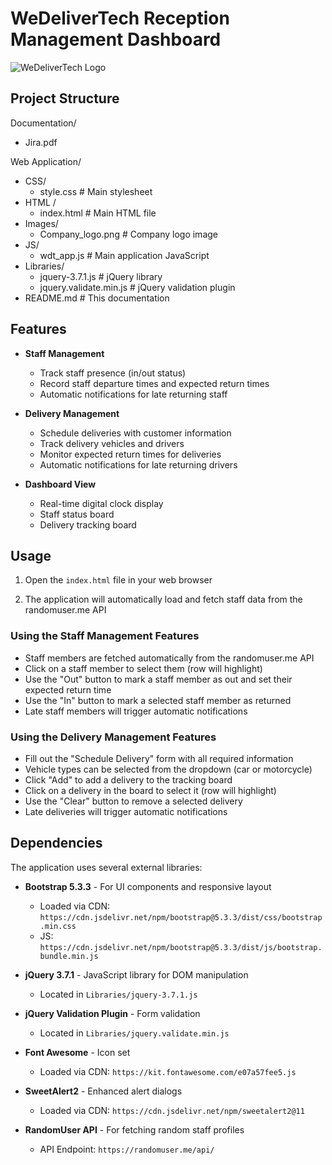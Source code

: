 # WeDeliverTech Reception Management Dashboard

![WeDeliverTech Logo](./Images/Company_logo.png)

## Project Structure

Documentation/
- Jira.pdf

Web Application/
- CSS/
  - style.css          # Main stylesheet
- HTML /
  - index.html         # Main HTML file
- Images/
  - Company_logo.png   # Company logo image
- JS/
  - wdt_app.js         # Main application JavaScript
- Libraries/
  - jquery-3.7.1.js    # jQuery library
  - jquery.validate.min.js # jQuery validation plugin
- README.md            # This documentation

## Features

- **Staff Management**
  - Track staff presence (in/out status)
  - Record staff departure times and expected return times
  - Automatic notifications for late returning staff

- **Delivery Management**
  - Schedule deliveries with customer information
  - Track delivery vehicles and drivers
  - Monitor expected return times for deliveries
  - Automatic notifications for late returning drivers

- **Dashboard View**
  - Real-time digital clock display
  - Staff status board
  - Delivery tracking board

## Usage

1. Open the `index.html` file in your web browser

2. The application will automatically load and fetch staff data from the randomuser.me API

### Using the Staff Management Features

- Staff members are fetched automatically from the randomuser.me API
- Click on a staff member to select them (row will highlight)
- Use the "Out" button to mark a staff member as out and set their expected return time
- Use the "In" button to mark a selected staff member as returned
- Late staff members will trigger automatic notifications

### Using the Delivery Management Features

- Fill out the "Schedule Delivery" form with all required information
- Vehicle types can be selected from the dropdown (car or motorcycle)
- Click "Add" to add a delivery to the tracking board
- Click on a delivery in the board to select it (row will highlight)
- Use the "Clear" button to remove a selected delivery
- Late deliveries will trigger automatic notifications

## Dependencies

The application uses several external libraries:

- **Bootstrap 5.3.3** - For UI components and responsive layout
  - Loaded via CDN: `https://cdn.jsdelivr.net/npm/bootstrap@5.3.3/dist/css/bootstrap.min.css`
  - JS: `https://cdn.jsdelivr.net/npm/bootstrap@5.3.3/dist/js/bootstrap.bundle.min.js`

- **jQuery 3.7.1** - JavaScript library for DOM manipulation
  - Located in `Libraries/jquery-3.7.1.js`

- **jQuery Validation Plugin** - Form validation
  - Located in `Libraries/jquery.validate.min.js`

- **Font Awesome** - Icon set
  - Loaded via CDN: `https://kit.fontawesome.com/e07a57fee5.js`

- **SweetAlert2** - Enhanced alert dialogs
  - Loaded via CDN: `https://cdn.jsdelivr.net/npm/sweetalert2@11`

- **RandomUser API** - For fetching random staff profiles
  - API Endpoint: `https://randomuser.me/api/`